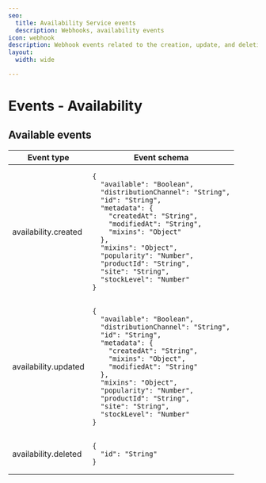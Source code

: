 ```yaml
---
seo:
  title: Availability Service events
  description: Webhooks, availability events
icon: webhook
description: Webhook events related to the creation, update, and deletion of an availability.
layout:
  width: wide

---
```


# Events - Availability

## Available events

<table><thead><tr><th>Event type</th><th>Event schema</th></tr></thead><tbody><tr><td>availability.created</td><td><pre class="language-json"><code class="lang-json">{
  "available": "Boolean",
  "distributionChannel": "String",
  "id": "String",
  "metadata": {
    "createdAt": "String",
    "modifiedAt": "String",
    "mixins": "Object"
  },
  "mixins": "Object",
  "popularity": "Number",
  "productId": "String",
  "site": "String",
  "stockLevel": "Number"
}
</code></pre></td></tr><tr><td>availability.updated</td><td><pre class="language-json"><code class="lang-json">{
  "available": "Boolean",
  "distributionChannel": "String",
  "id": "String",
  "metadata": {
    "createdAt": "String",
    "mixins": "Object",
    "modifiedAt": "String"
  },
  "mixins": "Object",
  "popularity": "Number",
  "productId": "String",
  "site": "String",
  "stockLevel": "Number"  
}
</code></pre></td></tr><tr><td>availability.deleted</td><td><pre class="language-json"><code class="lang-json">{
  "id": "String"
}
</code></pre></td></tr></tbody></table>
